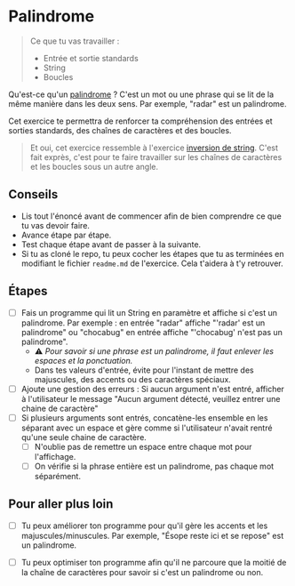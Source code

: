 # Palindrome

> Ce que tu vas travailler :
> - Entrée et sortie standards
> - String
> - Boucles

Qu'est-ce qu'un [palindrome](https://fr.wikipedia.org/wiki/Palindrome) ? C'est un mot ou une phrase qui se lit de la même manière dans les deux sens. Par exemple, "radar" est un palindrome.

Cet exercice te permettra de renforcer ta compréhension des entrées et sorties standards, des chaînes de caractères et des boucles. 

> Et oui, cet exercice ressemble à l'exercice [inversion de string](../inversion-string). C'est fait exprès, c'est pour te faire travailler sur les chaînes de caractères et les boucles sous un autre angle.

## Conseils

- Lis tout l'énoncé avant de commencer afin de bien comprendre ce que tu vas devoir faire.
- Avance étape par étape.
- Test chaque étape avant de passer à la suivante.
- Si tu as cloné le repo, tu peux cocher les étapes que tu as terminées en modifiant le fichier `readme.md` de l'exercice. Cela t'aidera à t'y retrouver.

## Étapes

- [ ] Fais un programme qui lit un String en paramètre et affiche si c'est un palindrome. Par exemple : en entrée "radar" affiche "'radar' est un palindrome" ou "chocabug" en entrée affiche "'chocabug' n'est pas un palindrome".
  - ⚠ _Pour savoir si une phrase est un palindrome, il faut enlever les espaces et la ponctuation._
  - Dans tes valeurs d'entrée, évite pour l'instant de mettre des majuscules, des accents ou des caractères spéciaux.
- [ ] Ajoute une gestion des erreurs : Si aucun argument n'est entré, afficher à l'utilisateur le message "Aucun argument détecté, veuillez entrer une chaine de caractère"
- [ ] Si plusieurs arguments sont entrés, concatène-les ensemble en les séparant avec un espace et gère comme si l'utilisateur n'avait rentré qu'une seule chaine de caractère.
  - [ ] N'oublie pas de remettre un espace entre chaque mot pour l'affichage.
  - [ ] On vérifie si la phrase entière est un palindrome, pas chaque mot séparément.

## Pour aller plus loin

- [ ] Tu peux améliorer ton programme pour qu'il gère les accents et les majuscules/minuscules. Par exemple, "Ésope reste ici et se repose" est un palindrome.
- [ ] Tu peux optimiser ton programme afin qu'il ne parcoure que la moitié de la chaîne de caractères pour savoir si c'est un palindrome ou non. 

